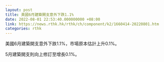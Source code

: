 ```yaml
---
layout: post
title: 美國6月建築開支意外下跌1.1%
date: 2022-08-01 22:53:40.000000000 +08:00
link: https://news.rthk.hk/rthk/ch/component/k2/1660414-20220801.htm
categories: rthk
---
```


美國6月建築開支意外下跌1.1%，市場原本估計上升0.1%。

5月建築開支則向上修訂至增長0.1%。
